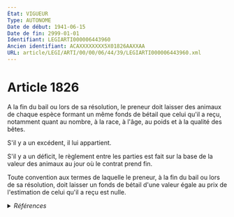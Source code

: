 ```yaml
---
État: VIGUEUR
Type: AUTONOME
Date de début: 1941-06-15
Date de fin: 2999-01-01
Identifiant: LEGIARTI000006443960
Ancien identifiant: ACAXXXXXXXX5X01826AAXXAA
URL: article/LEGI/ARTI/00/00/06/44/39/LEGIARTI000006443960.xml
---
```


<h1>Article 1826</h1>

A la fin du bail ou lors de sa résolution, le preneur doit laisser des animaux
de chaque espèce formant un même fonds de bétail que celui qu'il a reçu,
notamment quant au nombre, à la race, à l'âge, au poids et à la qualité des
bêtes.<br />

S'il y a un excédent, il lui appartient.<br />

S'il y a un déficit, le règlement entre les parties est fait sur la base de la
valeur des animaux au jour où le contrat prend fin.<br />

Toute convention aux termes de laquelle le preneur, à la fin du bail ou lors de
sa résolution, doit laisser un fonds de bétail d'une valeur égale au prix de
l'estimation de celui qu'il a reçu est nulle.


<details>
  <summary><em>Références</em></summary>

  <h2>Références faites par l'article</h2>
  
  <ul>
    <li>
      CODIFICATION source Loi 1804-03-07
    </li>
    <li>
      CREATION source Loi 1804-03-07 promulguée le 17 mars 1804
    </li>
  </ul>
</details>
